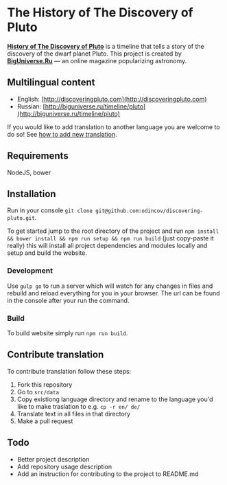 # The History of The Discovery of Pluto

[**History of The Discovery of Pluto**](http://discoveringpluto.com) is a timeline that tells a story of the discovery of the dwarf planet Pluto. This project is created by [**BigUniverse.Ru**](http://biguniverse.ru) — an online magazine popularizing astronomy.

## Multilingual content

* English: [http://discoveringpluto.com](http://discoveringpluto.com)
* Russian: [http://biguniverse.ru/timeline/pluto](http://biguniverse.ru/timeline/pluto)

If you would like to add translation to another language you are welcome to do so! See [how to add new translation](#contribute-translation).

## Requirements

NodeJS, bower

## Installation

Run in your console `git clone git@github.com:odincov/discovering-pluto.git`.

To get started jump to the root directory of the project and run `npm install && bower install && npm run setup && npm run build` (just copy-paste it really) this will install all project dependencies and modules locally and setup and build the website.

### Development

Use `gulp go` to run a server which will watch for any changes in files and rebuild and reload everything for you in your browser. The url can be found in the console after your run the command.

### Build

To build website simply run `npm run build`.

## Contribute translation

To contribute translation follow these steps:

1. Fork this repository
2. Go to `src/data`
3. Copy existiong language directory and rename to the language you'd like to make traslation to e.g. `cp -r en/ de/`
4. Translate text in all files in that directory
5. Make a pull request

## Todo

* Better project description
* Add repository usage description
* Add an instruction for contributing to the project to README.md
